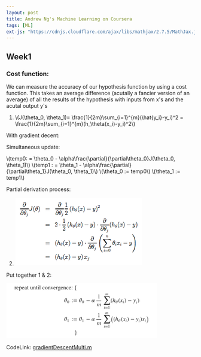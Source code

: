 ```yaml
---
layout: post
title: Andrew Ng's Machine Learning on Coursera
tags: [ML]
ext-js: "https://cdnjs.cloudflare.com/ajax/libs/mathjax/2.7.5/MathJax.js?config=TeX-MML-AM_CHTML"
---
```


## Week1

### Cost function: 
We can measure the accuracy of our hypothesis function by using a cost function. This takes an average difference (acutally a fancier version of an average) of all the results of the hypothesis with inputs from x's and the acutal output y's

1. \\(J(\theta_0, \theta_1)= \frac{1}{2m}\sum_{i=1}^{m}(\hat{y_i}-y_i)^2 = \frac{1}{2m}\sum_{i=1}^{m}(h_\theta(x_i)-y_i)^2\\)

With gradient decent: 

Simultaneous update: 

\\(temp0: = \theta_0 - \alpha\frac{\partial}{\partial\theta_0}J(\theta_0, \theta_1)\\)
\\(temp1 : = \theta_1 - \alpha\frac{\partial}{\partial\theta_1}J(\theta_0, \theta_1)\\)
\\(\theta_0 := temp0\\)
\\(\theta_1 := temp1\\)

Partial derivation process: 

2. ![derivation](../img/gradient-decent.png)


Put together 1 & 2: 

![Gradient Decent formular](../img/gradient-decent-2.png)

CodeLink: [gradientDescentMulti.m](https://github.com/ZhuEthan/MachineLearningStudy/blob/master/machine-learning-ex1/ex1/gradientDescentMulti.m)
